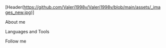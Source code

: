 [Header(https://github.com/Valeri1998v/Valeri1998v/blob/main/assets/_images_new.jpg)]

About me

Languages and Tools

Follow me

